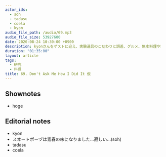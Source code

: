 ```yaml
---
actor_ids:
  - soh
  - tadasu
  - coela
  - kyon
audio_file_path: /audio/69.mp3
audio_file_size: 53927600
date: 2020-08-24 10:30:00 +0900
description: kyonさんをゲストに迎え、実験道具のこだわりと誤差、グルメ、無水料理や料理の楽しみなどについて話しました。
duration: "01:35:00"
layout: article
tags:
  - 研究
  - 料理
title: 69. Don't Ask Me How I Did It 仮 
---
```


## Shownotes
- hoge

## Editorial notes
- kyon
- スヰートポーヅは青春の味になりました...寂しい...(soh)
- tadasu
- coela
